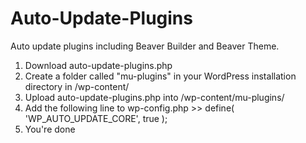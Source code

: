 # Auto-Update-Plugins
Auto update plugins including Beaver Builder and Beaver Theme.

1. Download auto-update-plugins.php
2. Create a folder called "mu-plugins" in your WordPress installation directory in /wp-content/
3. Upload auto-update-plugins.php into /wp-content/mu-plugins/
4. Add the following line to wp-config.php >> define( 'WP_AUTO_UPDATE_CORE', true );
5. You're done

